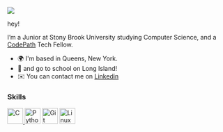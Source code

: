 ![](https://user-images.githubusercontent.com/18350557/176309783-0785949b-9127-417c-8b55-ab5a4333674e.gif)

hey! 

I’m a Junior at Stony Brook University studying Computer Science, and a [CodePath](https://www.codepath.org/) Tech Fellow.

* 🌍  I'm based in Queens, New York.
* 🏫  and go to school on Long Island!
* ✉️  You can contact me on [Linkedin](https://www.linkedin.com/in/dakota-levermann/)

### Skills


<p align="left">
<a href="https://docs.microsoft.com/en-us/cpp/?view=msvc-170" target="_blank" rel="noreferrer"><img src="https://raw.githubusercontent.com/danielcranney/readme-generator/main/public/icons/skills/c-colored.svg" width="36" height="36" alt="C" />
<a href="https://www.python.org/" target="_blank" rel="noreferrer"><img src="https://raw.githubusercontent.com/danielcranney/readme-generator/main/public/icons/skills/python-colored.svg" width="36" height="36" alt="Python" /></a>
<a href="https://git-scm.com/" target="_blank" rel="noreferrer"><img src="https://raw.githubusercontent.com/danielcranney/readme-generator/main/public/icons/skills/git-colored.svg" width="36" height="36" alt="Git" /></a>
<img src="https://raw.githubusercontent.com/danielcranney/readme-generator/main/public/icons/skills/linux-colored.svg" width="36" height="36" alt="Linux" /></a><a href="https://apple.com" target="_blank" rel="noreferrer">

